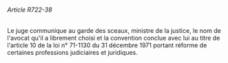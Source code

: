 ###### Article R722-38

Le juge communique au garde des sceaux, ministre de la justice, le nom de l'avocat qu'il a librement choisi et la convention conclue avec lui au titre de l'article 10 de la loi n° 71-1130 du 31 décembre 1971 portant réforme de certaines professions judiciaires et juridiques.

